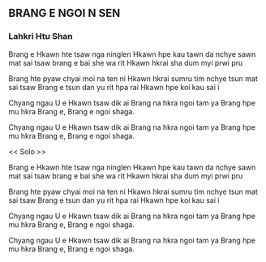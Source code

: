 ## BRANG E NGOI N SEN

### Lahkri Htu Shan

Brang e Hkawn hte tsaw nga ninglen
Hkawn hpe kau tawn da
nchye sawn mat sai tsaw brang e
bai she wa rit Hkawn hkrai sha
dum myi prwi pru

Brang hte pyaw chyai moi na ten ni
Hkawn hkrai sumru tim
nchye tsun mat sai tsaw Brang e
tsun dan yu rit
hpa rai Hkawn hpe koi kau sai i

Chyang ngau U e
Hkawn tsaw dik ai Brang na hkra
ngoi tam ya Brang hpe mu hkra
Brang e, Brang e ngoi shaga.

Chyang ngau U e
Hkawn tsaw dik ai Brang na hkra
ngoi tam ya Brang hpe mu hkra
Brang e, Brang e ngoi shaga.

<< Solo >>

Brang e Hkawn hte tsaw nga ninglen
Hkawn hpe kau tawn da
nchye sawn mat sai tsaw brang e
bai she wa rit Hkawn hkrai sha
dum myi prwi pru

Brang hte pyaw chyai moi na ten ni
Hkawn hkrai sumru tim
nchye tsun mat sai tsaw Brang e
tsun dan yu rit
hpa rai Hkawn hpe koi kau sai i

Chyang ngau U e
Hkawn tsaw dik ai Brang na hkra
ngoi tam ya Brang hpe mu hkra
Brang e, Brang e ngoi shaga.

Chyang ngau U e
Hkawn tsaw dik ai Brang na hkra
ngoi tam ya Brang hpe mu hkra
Brang e, Brang e ngoi shaga.
